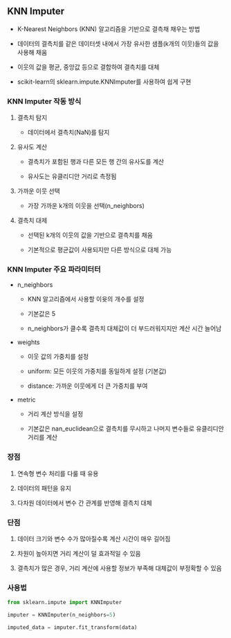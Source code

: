 ## KNN Imputer

- K-Nearest Neighbors (KNN) 알고리즘을 기반으로 결측채 채우는 방법

- 데이터의 결측치를 같은 데이터셋 내에서 가장 유사한 샘플(k개의 이웃)들의 값을 사용해 채움

- 이웃의 값을 평균, 중앙값 등으로 결합하여 결측치를 대체

- scikit-learn의 sklearn.impute.KNNImputer를 사용하여 쉽게 구현


### KNN Imputer 작동 방식

1. 결측치 탐지

    - 데이터에서 결측치(NaN)를 탐지

2. 유사도 계산

    - 결측치가 포함된 행과 다른 모든 행 간의 유사도를 계산

    - 유사도는 유클리디안 거리로 측정됨

3. 가까운 이웃 선택

    - 가장 가까운 k개의 이웃을 선택(n_neighbors)


4. 결측치 대제

    - 선택된 k개의 이웃의 값을 기반으로 결측치를 채움

    - 기본적으로 평균값이 사용되지만 다른 방식으로 대체 가능

### KNN Imputer 주요 파라미터터

- n_neighbors

    - KNN 알고리즘에서 사용할 이윳의 개수를 설정

    - 기본값은 5

    - n_neighbors가 클수록 결측치 대체값이 더 부드러워지지만 계산 시간 늘어남

- weights

    - 이웃 값의 가중치를 설정

    - uniform: 모든 이웃의 가중치를 동일하게 설정 (기본값)

    - distance: 가까운 이웃에게 더 큰 가중치를 부여

- metric

    - 거리 계산 방식을 설정

    - 기본값은 nan_euclidean으로 결측치를 무시하고 나머지 변수들로 유클리디안 거리를 계산


### 장점

1. 연속형 변수 처리를 다룰 때 유용

2. 데이터의 패턴을 유지

3. 다차원 데이터에서 변수 간 관계를 반영해 결측치 대체


### 단점

1. 데이터 크기와 변수 수가 많아질수록 계산 시간이 매우 길어짐

2. 차원이 높아지면 거리 계산이 덜 효과적일 수 있음

3. 결측치가 많은 경우, 거리 계산에 사용할 정보가 부족해 대체값이 부정확할 수 있음

### 사용법

```python
from sklearn.impute import KNNImputer

imputer = KNNImputer(n_neighbors=5)

imputed_data = imputer.fit_transform(data)
```